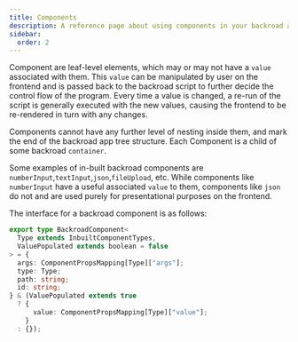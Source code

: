 ```yaml
---
title: Components
description: A reference page about using components in your backroad application
sidebar:
  order: 2
---
```


Component are leaf-level elements, which may or may not have a `value` associated with them. This `value` can be manipulated by user on the frontend and is passed back to the backroad script to further decide the control flow of the program. Every time a value is changed, a re-run of the script is generally executed with the new values, causing the frontend to be re-rendered in turn with any changes.

Components cannot have any further level of nesting inside them, and mark the end of the backroad app tree structure. Each Component is a child of some backroad `container`.

Some examples of in-built backroad components are `numberInput`,`textInput`,`json`,`fileUpload`, etc. While components like `numberInput` have a useful associated `value` to them, components like `json` do not and are used purely for presentational purposes on the frontend.

The interface for a backroad component is as follows:

```ts
export type BackroadComponent<
  Type extends InbuiltComponentTypes,
  ValuePopulated extends boolean = false
> = {
  args: ComponentPropsMapping[Type]["args"];
  type: Type;
  path: string;
  id: string;
} & (ValuePopulated extends true
  ? {
      value: ComponentPropsMapping[Type]["value"];
    }
  : {});
```
